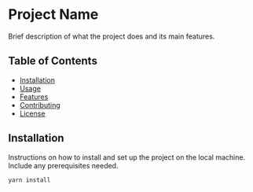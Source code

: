 # Project Name

Brief description of what the project does and its main features.

## Table of Contents

- [Installation](#installation)
- [Usage](#usage)
- [Features](#features)
- [Contributing](#contributing)
- [License](#license)

## Installation

Instructions on how to install and set up the project on the local machine. Include any prerequisites needed.

```bash
yarn install
